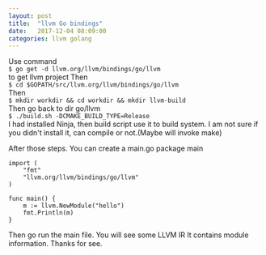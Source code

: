 ```yaml
---
layout: post
title:  "llvm Go bindings"
date:   2017-12-04 08:09:00
categories: llvm golang
---
```


Use command  
`$ go get -d llvm.org/llvm/bindings/go/llvm`  
to get llvm project
Then  
`$ cd $GOPATH/src/llvm.org/llvm/bindings/go/llvm `  
Then  
`$ mkdir workdir && cd workdir && mkdir llvm-build`  
Then go back to dir go/llvm  
`$ ./build.sh -DCMAKE_BUILD_TYPE=Release`  
I had installed Ninja, then build script use it to build system.
I am not sure if you didn't install it, can compile or not.(Maybe will invoke make)

After those steps.
You can create a main.go
package main

```golang
import (
    "fmt"
    "llvm.org/llvm/bindings/go/llvm"
)

func main() {
    m := llvm.NewModule("hello")
    fmt.Println(m)
}
```
Then go run the main file.
You will see some LLVM IR
It contains module information.
Thanks for see.